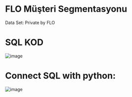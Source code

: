# FLO Müşteri Segmentasyonu
Data Set: Private by FLO

# SQL KOD
![image](https://user-images.githubusercontent.com/92053918/195984313-ec370d3a-3fbc-440e-b7cc-b4d978d5513e.png)

# Connect SQL with python:
![image](https://user-images.githubusercontent.com/92053918/195993769-a5d1e4ff-83df-4654-8ce2-df77c5895144.png)

